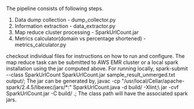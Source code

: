 The pipeline consists of following steps. 
1. Data dump collection - dump_collector.py
2. Information extraction - data_extractor.py
3. Map reduce cluster processing - SparkUrlCount.jar 
4. Metrics calculator(domain vs percentage shortened) - metrics_calculator.py

checkout individual files for instructions on how to run and configure.
The map reduce task can be submitted to AWS EMR cluster or a local spark installation using the jar computed above. For running locally,
spark-submit --class SparkUrlCount SparkUrlCount.jar sample_result_unmerged.txt output/; 
The jar can be generated by, 
javac -cp "/usr/local/Cellar/apache-spark/2.4.5/libexec/jars/*:" SparkUrlCount.java -d build/ -Xlint;\ 
jar -cvf SparkUrlCount.jar -C build/ .;
The class path will have the associated spark jars. 

